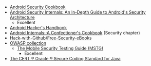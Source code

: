 - [Android Security Cookbook](https://www.amazon.co.uk/Android-Security-Cookbook-Keith-Makan/dp/1782167161/)
- [Android Security Internals: An In-Depth Guide to Android's Security Architecture](https://www.amazon.co.uk/Android-Security-Internals--Depth-Architecture/dp/1593275811/)
  - Excellent
- [Android Hacker's Handbook](https://www.amazon.co.uk/Android-Hackers-Handbook-Joshua-Drake/dp/111860864X/)
- [Android Internals::A Confectioner's Cookbook](http://newandroidbook.com/21-Security.pdf) (Security chapter)
- [Hack-with-Github/Free-Security-eBooks](https://github.com/Hack-with-Github/Free-Security-eBooks)
- [OWASP collection](https://www.owasp.org/index.php/OWASP_Mobile_Security_Testing_Guide)
  - [The Mobile Security Testing Guide (MSTG)](https://github.com/OWASP/owasp-mstg/)
    - Excellent
- [The CERT ® Oracle ® Secure Coding Standard for Java](https://ptgmedia.pearsoncmg.com/images/9780321803955/samplepages/0321803957.pdf)
